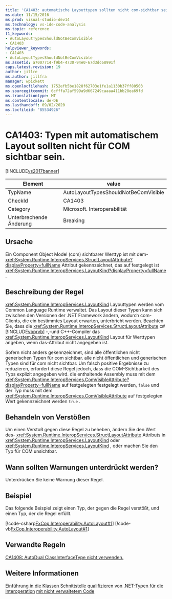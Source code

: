 ```yaml
---
title: 'CA1403: automatische Layouttypen sollten nicht com-sichtbar sein | Microsoft-Dokumentation'
ms.date: 11/15/2016
ms.prod: visual-studio-dev14
ms.technology: vs-ide-code-analysis
ms.topic: reference
f1_keywords:
- AutoLayoutTypesShouldNotBeComVisible
- CA1403
helpviewer_keywords:
- CA1403
- AutoLayoutTypesShouldNotBeComVisible
ms.assetid: a7007714-f9b4-4730-94e0-67d3dc68991f
caps.latest.revision: 19
author: jillre
ms.author: jillfra
manager: wpickett
ms.openlocfilehash: 1752efb5be1828f62703e1fe1a1130b37ff80503
ms.sourcegitcommit: 6cfffa72af599a9d667249caaaa411bb28ea69fd
ms.translationtype: MT
ms.contentlocale: de-DE
ms.lasthandoff: 09/02/2020
ms.locfileid: "85534926"
---
```

# <a name="ca1403-auto-layout-types-should-not-be-com-visible"></a>CA1403: Typen mit automatischem Layout sollten nicht für COM sichtbar sein.
[!INCLUDE[vs2017banner](../includes/vs2017banner.md)]

|Element|value|
|-|-|
|TypName|AutoLayoutTypesShouldNotBeComVisible|
|CheckId|CA1403|
|Category|Microsoft. Interoperabilität|
|Unterbrechende Änderung|Breaking|

## <a name="cause"></a>Ursache
 Ein Component Object Model (com) sichtbarer Werttyp ist mit dem- <xref:System.Runtime.InteropServices.StructLayoutAttribute?displayProperty=fullName> Attribut gekennzeichnet, das auf festgelegt ist <xref:System.Runtime.InteropServices.LayoutKind?displayProperty=fullName> .

## <a name="rule-description"></a>Beschreibung der Regel
 <xref:System.Runtime.InteropServices.LayoutKind> Layouttypen werden vom Common Language Runtime verwaltet. Das Layout dieser Typen kann sich zwischen den Versionen der .NET Framework ändern, wodurch com-Clients, die ein bestimmtes Layout erwarten, unterbricht werden. Beachten Sie, dass die <xref:System.Runtime.InteropServices.StructLayoutAttribute> c# [!INCLUDE[vbprvb](../includes/vbprvb-md.md)] -,-und C++-Compiler das <xref:System.Runtime.InteropServices.LayoutKind> Layout für Werttypen angeben, wenn das-Attribut nicht angegeben ist.

 Sofern nicht anders gekennzeichnet, sind alle öffentlichen nicht generischen Typen für com sichtbar. alle nicht öffentlichen und generischen Typen sind für com nicht sichtbar. Um falsch positive Ergebnisse zu reduzieren, erfordert diese Regel jedoch, dass die COM-Sichtbarkeit des Typs explizit angegeben wird. die enthaltende Assembly muss mit dem <xref:System.Runtime.InteropServices.ComVisibleAttribute?displayProperty=fullName> auf festgelegten festgelegt werden, `false` und der Typ muss mit dem <xref:System.Runtime.InteropServices.ComVisibleAttribute> auf festgelegten Wert gekennzeichnet werden `true` .

## <a name="how-to-fix-violations"></a>Behandeln von Verstößen
 Um einen Verstoß gegen diese Regel zu beheben, ändern Sie den Wert des- <xref:System.Runtime.InteropServices.StructLayoutAttribute> Attributs in <xref:System.Runtime.InteropServices.LayoutKind> oder <xref:System.Runtime.InteropServices.LayoutKind> , oder machen Sie den Typ für COM unsichtbar.

## <a name="when-to-suppress-warnings"></a>Wann sollten Warnungen unterdrückt werden?
 Unterdrücken Sie keine Warnung dieser Regel.

## <a name="example"></a>Beispiel
 Das folgende Beispiel zeigt einen Typ, der gegen die Regel verstößt, und einen Typ, der die Regel erfüllt.

 [!code-csharp[FxCop.Interoperability.AutoLayout#1](../snippets/csharp/VS_Snippets_CodeAnalysis/FxCop.Interoperability.AutoLayout/cs/FxCop.Interoperability.AutoLayout.cs#1)]
 [!code-vb[FxCop.Interoperability.AutoLayout#1](../snippets/visualbasic/VS_Snippets_CodeAnalysis/FxCop.Interoperability.AutoLayout/vb/FxCop.Interoperability.AutoLayout.vb#1)]

## <a name="related-rules"></a>Verwandte Regeln
 [CA1408: AutoDual ClassInterfaceType nicht verwenden.](../code-quality/ca1408-do-not-use-autodual-classinterfacetype.md)

## <a name="see-also"></a>Weitere Informationen
 [Einführung in die Klassen Schnittstelle](https://msdn.microsoft.com/733c0dd2-12e5-46e6-8de1-39d5b25df024) [qualifizieren von .NET-Typen für die Interoperation](https://msdn.microsoft.com/library/4b8afb52-fb8d-4e65-b47c-fd82956a3cdd) [mit nicht verwaltetem Code](https://msdn.microsoft.com/library/ccb68ce7-b0e9-4ffb-839d-03b1cd2c1258)
